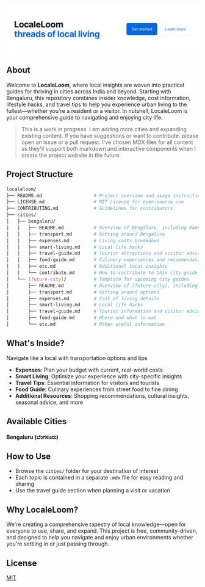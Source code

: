 <div align="left">
<img src="assets/localeloom.svg" height= "auto" width="auto" />
<br />
</div>

## About

Welcome to **LocaleLoom**, where local insights are woven into practical guides for thriving in cities across India and beyond. Starting with Bengaluru, this repository combines insider knowledge, cost information, lifestyle hacks, and travel tips to help you experience urban living to the fullest—whether you're a resident or a visitor. In nutshell, LocaleLoom is your comprehensive guide to navigating and enjoying city life.

> This is a work in progress. I am adding more cities and expanding existing content. If you have suggestions or want to contribute, please open an issue or a pull request. I've chosen MDX files for all content as they'll support both markdown and interactive components when I create the project website in the future.

## Project Structure

```bash
localeloom/
├── README.md                   # Project overview and usage instructions
├── LICENSE.md                  # MIT License for open-source use
├── CONTRIBUTING.md             # Guidelines for contributors
├── cities/
│   ├── bengaluru/
│   │   ├── README.md           # Overview of Bengaluru, including Kannada basics
│   │   ├── transport.md        # Getting around Bengaluru
│   │   ├── expenses.md         # Living costs breakdown
│   │   ├── smart-living.md     # Local life hacks
│   │   ├── travel-guide.md     # Tourist attractions and visitor advice
│   │   ├── food-guide.md       # Culinary experiences and recommendations
│   │   ├── etc.md              # Additional local insights
│   │   └── contribute.md       # How to contribute to this city guide
│   └── [future-city]/          # Template for upcoming city guides
│       ├── README.md           # Overview of [future-city], including local language
│       ├── transport.md        # Getting around options
│       ├── expenses.md         # Cost of living details
│       ├── smart-living.md     # Local life hacks
│       ├── travel-guide.md     # Tourist information and visitor advice
│       ├── food-guide.md       # Where and what to eat
│       └── etc.md              # Other useful information
```

## What's Inside?

Navigate like a local with transportation options and tips

- **Expenses**: Plan your budget with current, real-world costs
- **Smart Living**: Optimize your experience with city-specific insights
- **Travel Tips**: Essential information for visitors and tourists
- **Food Guide**: Culinary experiences from street food to fine dining
- **Additional Resources**: Shopping recommendations, cultural insights, seasonal advice, and more

## Available Cities

#### Bengaluru (ಬೆಂಗಳೂರು)

## How to Use

- Browse the `cities/` folder for your destination of interest
- Each topic is contained in a separate `.mdx` file for easy reading and sharing
- Use the travel guide section when planning a visit or vacation

## Why LocaleLoom?

We're creating a comprehensive tapestry of local knowledge—open for everyone to use, share, and expand. This project is free, community-driven, and designed to help you navigate and enjoy urban environments whether you're settling in or just passing through.

## License

[MIT](https://github.com/iamrajiv/LocaleLoom/blob/main/LICENSE)
